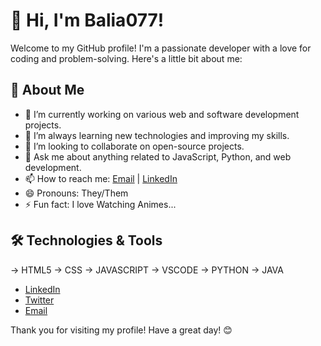 # 👋 Hi, I'm Balia077!

Welcome to my GitHub profile! I'm a passionate developer with a love for coding and problem-solving. Here's a little bit about me:

## 🌟 About Me

- 🔭 I’m currently working on various web and software development projects.
- 🌱 I’m always learning new technologies and improving my skills.
- 👯 I’m looking to collaborate on open-source projects.
- 💬 Ask me about anything related to JavaScript, Python, and web development.
- 📫 How to reach me: [Email](balaramd894@gmail.com) | [LinkedIn](www.linkedin.com/in/balaram-das-96b514333)
- 😄 Pronouns: They/Them
- ⚡ Fun fact: I love Watching Animes...

## 🛠️ Technologies & Tools

-> HTML5
-> CSS
-> JAVASCRIPT
-> VSCODE
-> PYTHON
-> JAVA

- [LinkedIn](www.linkedin.com/in/balaram-das-96b514333)
- [Twitter]()
- [Email](balaramd894@gmail.com)

Thank you for visiting my profile! Have a great day! 😊
